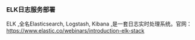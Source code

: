 ### ELK日志服务部署

  ELK ,全名Elasticsearch, Logstash, Kibana ,是一套日志实时处理系统。官网：https://www.elastic.co/webinars/introduction-elk-stack



